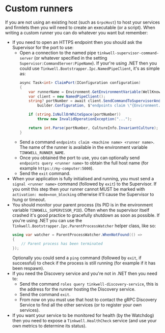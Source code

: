 # Custom runners

If you are not using an existing host (such as `GrpcHost`) to host your services and firmlets then you will need to create an executable (or a script). When writing a custom runner you can do whatever you want but remember:

- If you need to open an HTTPS endpoint then you should ask the Supervisor for the port to use:
    - Open a connection to the named pipe `tinkwell-supervisor-command-server` (or whatever specified in the setting `Supervisor:CommandServer:PipeName`). If your're using .NET then you could use `Tinkwell.Bootstrapper.Ipc.NamedPipeClient`, it's as simple as:
        ```cs
        async Task<int> ClaimPort(IConfiguration configuration)
        {
            var runnerName = Environment.GetEnvironmentVariable(WellKnownNames.RunnerNameEnvironmentVariable);
            var client = new NamedPipeClient();
            string? portNumber = await client.SendCommandToSupervisorAndDisconnectAsync(
                builder.Configuration, $"endpoints claim \"{Environment.MachineName}\" \"{runnerName}\"");

            if (string.IsNullOrWhiteSpace(portNumber))
                throw new InvalidOperationException("...");

            return int.Parse(portNumber, CultureInfo.InvariantCulture);
        }
        ```
    - Send a command `endpoints claim <machine name> <runner name>`. The name of the runner is available in the environment variable `TINKWELL_RUNNER_NAME`.
    - Once you obtained the port to use, you can optionally send `endpoints query <runner name>` to obtain the full host name (for example `https://my-computer:5000`).
    - Send the `exit` command.
- When your application is fully initialised and running, you must send a `signal <runner name>` command (followed by `exit`) to the Supervisor. If you omit this step then your runner cannot MUST be marked with `activation: mode=non_blocking` otherwise it'll cause the Supervisor to hung or timeout.
- You should monitor your parent process (its PID is in the environment variable `TINKWELL_SUPERVISOR_PID`). Often when the supervisor itself crashed it's good practice to gracefully shutdown as soon as possible. If you're using .NET you can use the `Tinkwell.Bootstrapper.Ipc.ParentProcessWatcher` helper class, like so:
    ```cs
    using var watcher = ParentProcessWatcher.WhenNotFound(() =>
    {
        // Parent process has been terminated
    });
    ```
    Optionally you could send a `ping` command (followed by `exit`, if successful) to check if the process is still running (for example if it has been respawn). 
- If you need the Discovery service and you're not in .NET then you need to:
    - Send the command `roles query tinkwell-discovery-service`, this is the address for the runner hosting the Discovery service.
    - Send the command `exit`.
    - From now on you must use that host to contact the gRPC Discovery Service to find all the other services (or to register your own services).
- If you want your service to be monitored for health (by the Watchdog) then you need to expose a `Tinkwell.HealthCheck` service (and use your own metrics to determine its status).